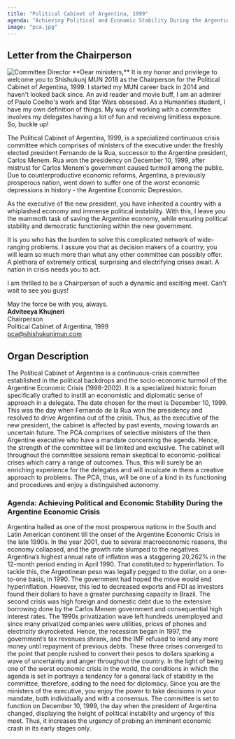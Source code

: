 ```yaml
---
title: "Political Cabinet of Argentina, 1999"
agenda: "Achieving Political and Economic Stability During the Argentine Economic Crisis"
image: "pca.jpg"
---
```

## Letter from the Chairperson

<img class="headshot" src="/assets/images/people/ak.png" alt="Committee Director"> 
**Dear ministers,**    
It is my honor and privilege to welcome you to Shishukunj MUN 2018 as the Chairperson for the Political Cabinet of Argentina, 1999. I started my MUN career back in 2014 and haven't looked back since. An avid reader and movie buff, I am an admirer of Paulo Coelho's work and Star Wars obsessed. As a Humanities student, I have my own definition of things. My way of working with a committee involves my delegates having a lot of fun and receiving limitless exposure. So, buckle up!

The Political Cabinet of Argentina, 1999, is a specialized continuous crisis committee which comprises of ministers of the executive under the freshly elected president Fernando de la Rua, successor to the Argentine president, Carlos Menem. Rua won the presidency on December 10, 1999, after mistrust for Carlos Menem's government caused turmoil among the public. Due to counterproductive economic reforms, Argentina, a previously prosperous nation, went down to suffer one of the worst economic depressions in history - the Argentine Economic Depression.

As the executive of the new president, you have inherited a country with a whiplashed economy and immense political instability. With this, I leave you the mammoth task of saving the Argentine economy, while ensuring political stability and democratic functioning within the new government.

It is you who has the burden to solve this complicated network of wide-ranging problems. I assure you that as decision makers of a country, you will learn so much more than what any other committee can possibly offer. A plethora of extremely critical, surprising and electrifying crises await. A nation in crisis needs you to act.

I am thrilled to be a Chairperson of such a dynamic and exciting meet. Can't wait to see you guys!

May the force be with you, always.  
**Adviteeya Khujneri**  
Chairperson  
Political Cabinet of Argentina, 1999  
[pca@shishukunjmun.com](mailto:pca@shishukunjmun.com)  

## Organ Description
The Political Cabinet of Argentina is a continuous-crisis committee established in the political backdrops and the socio-economic turmoil of the Argentine Economic Crisis (1998-2002). It is a specialized historic forum specifically crafted to instill an economistic and diplomatic sense of approach in a delegate. The date chosen for the meet is December 10, 1999. This was the day when Fernando de la Rua won the presidency and resolved to drive Argentina out of the crisis. Thus, as the executive of the new president, the cabinet is affected by past events, moving towards an uncertain future. The PCA comprises of selective ministers of the then Argentine executive who have a mandate concerning the agenda. Hence, the strength of the committee will be limited and exclusive. The cabinet will throughout the committee sessions remain skeptical to economic-political crises which carry a range of outcomes. Thus, this will surely be an enriching experience for the delegates and will inculcate in them a creative approach to problems. The PCA, thus, will be one of a kind in its functioning and procedures and enjoy a distinguished autonomy.

### Agenda: Achieving Political and Economic Stability During the Argentine Economic Crisis
Argentina hailed as one of the most prosperous nations in the South and Latin American continent till the onset of the Argentine Economic Crisis in the late 1990s. In the year 2001, due to several macroeconomic reasons, the economy collapsed, and the growth rate slumped to the negatives. Argentina’s highest annual rate of inflation was a staggering 20,262% in the 12-month period ending in April 1990. That constituted to hyperinflation. To tackle this, the Argentinean peso was legally pegged to the dollar, on a one-to-one basis, in 1990. The government had hoped the move would end hyperinflation. However, this led to decreased exports and FDI as investors found their dollars to have a greater purchasing capacity in Brazil. The second crisis was high foreign and domestic debt due to the extensive borrowing done by the Carlos Menem government and consequential high interest rates. The 1990s privatization wave left hundreds unemployed and since many privatized companies were utilities, prices of phones and electricity skyrocketed. Hence, the recession began in 1997, the government’s tax revenues shrank, and the IMF refused to lend any more money until repayment of previous debts. These three crises converged to the point that people rushed to convert their pesos to dollars sparking a wave of uncertainty and anger throughout the country. In the light of being one of the worst economic crisis in the world, the conditions in which the agenda is set in portrays a tendency for a general lack of stability in the committee, therefore, adding to the need for diplomacy. Since you are the ministers of the executive, you enjoy the power to take decisions in your mandate, both individually and with a consensus. The committee is set to function on December 10, 1999, the day when the president of Argentina changed, displaying the height of political instability and urgency of this meet. Thus, it increases the urgency of probing an imminent economic crash in its early stages only.
